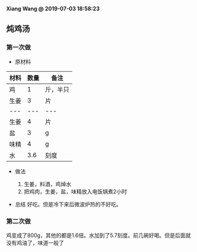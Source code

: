 **Xiang Wang @ 2019-07-03 18:58:23**

## 炖鸡汤

### 第一次做
* 原材料

材料|数量|备注
---|---|---
鸡|1|斤，半只
生姜|3|片
---|---|---
生姜|4|片
盐|3|g
味精|4|g
水|3.6|刻度


* 做法
    1. 生姜，料酒，鸡焯水
    2. 把鸡肉，生姜，盐，味精放入电饭锅煮2小时

* 总结
好吃。但是冷下来后微波炉热的不好吃。


### 第二次做
鸡变成了800g，其他的都是1.6倍。水加到了5.7刻度。前几碗好喝。但是后面就没有鸡油了，味道一般了

